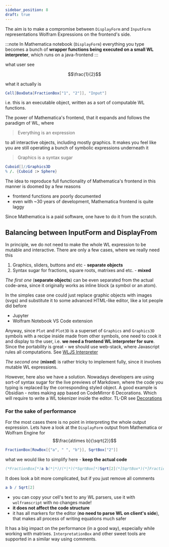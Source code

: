 ```yaml
---
sidebar_position: 8
draft: true
---
```

The aim is to make a compromise between `DisplayForm` and `InputForm` representations Wolfram Expressions on the frontend's side.

:::note
In Mathematica notebook (`DisplayForm`) everything you type becomes a bunch of __wrapper functions  being executed on a small WL interpreter__, which runs on a java-frontend
:::

what user see

$$\frac{1}{2}$$

what it actually is

```mathematica
Cell[BoxData[FractionBox["1", "2"]], "Input"]
```

i.e. this is an executable object, written as a sort of computable WL functions.

The power of Mathematica's frontend, that it expands and follows the paradigm of WL, where 

> Everything is an expression

to all interactive objects, including mostly graphics. It makes you feel like you are still operating a bunch of symbolic expressions underneath it

> Graphics is a syntax sugar

```mathematica
Cuboid[]//Graphics3D
% /. {Cuboid :> Sphere}
```

The idea to reproduce full functionality of Mathematica's frontend in this manner is doomed by a few reasons

- frontend functions are poorly documented
- even with ~30 years of development, Mathematica frontend is quite laggy

Since Mathematica is a paid software, one have to do it from the scratch.

## Balancing between InputForm and DisplayFrom
In principle, we do not need to make the whole WL expression to be mutable and interactive. There are only a few cases, where we really need this

1. Graphics, sliders, buttons and etc - __separate objects__
2. Syntax sugar for fractions, square roots, matrixes and etc. - __mixed__

*The first one* (__separate objects__) can be even separated from the actual code-area, since it originally works as inline block (a symbol or an atom). 

In the simples case one could just replace graphic objects with images (svgs) and substitute it to some advanced HTML-like editor, like a lot people did before

- Jupyter
- Wolfram Notebook VS Code extension

Anyway, since `Plot` and `Plot3D` is a superset of `Graphics` and `Graphics3D` symbols with a recipe inside made from other symbols, one need to cook it and display to the user, i.e. __we need a frontend WL interpreter for sure__. Since the portability is great - we should use web-stack, where Javascript rules all computations. See [WLJS Interpreter](../../interpreter/intro.md)

*The second one* (__mixed__) is rather tricky to implement fully, since it involves mutable WL expressions. 

However, here also we have a solution. Nowadays developers are using sort-of syntax sugar for the live previews of Markdown, where the code you typing is replaced by the corresponding styled object. A good example is Obsidian - notes making app based on CodeMirror 6 Decorations. Which will require to write a WL tokenizer inside the editor. TL-DR see [Decorations](Outdated/Development/Decorations.md)

### For the sake of performance
For the most cases there is no point in interpreting the whole output expression.
Lets have a look at the `DisplayForm` output from Mathematica or Wolfram Engine for
$$\frac{a\times b}{\sqrt{2}}$$
```mathematica
FractionBox[RowBox[{"a", " ", "b"}], SqrtBox["2"]]
```

what we would like to simplify here - __keep the actual code__ 

```mathematica
(*FractionBox[*)a b(*|*)/(*|*)(*SqrtBox[*)Sqrt[2](*]SqrtBox*)(*]FractionBox*)
```

It does look a bit more complicated, but if you just remove all comments

```mathematica
a b / Sqrt[2]
```

- you can copy your cell's text to any WL parsers, use it with `wolframscript` with no changes made!
- **it does not affect the code structure**
- it has all markers for the editor (**no need to parse WL on client's side**), that makes all process of writing equations much safer

It has a big impact on the performance (in a good way), especially while working with matrixes. `InterpretationBox` and other sweet tools are supported in a similar way using comments.

